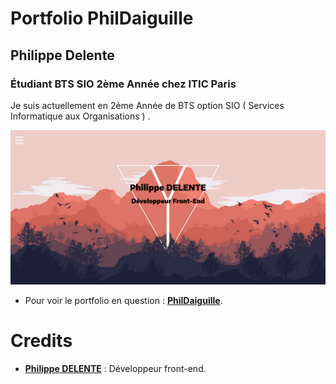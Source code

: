# Portfolio PhilDaiguille

## Philippe Delente

### Étudiant BTS SIO 2ème Année chez ITIC Paris

<p> Je suis actuellement en 2ème Année de BTS option SIO ( Services Informatique aux Organisations ) . </p>

<p align="center">
	<img src="./assets/Readme.png" width="900">
</p>

* Pour voir le portfolio en question : **[PhilDaiguille](https://phildaiguille.github.io/Portfolio_PhilDaiguille/)**.

# Credits

* [**Philippe DELENTE**](https://github.com/PhilDaiguille) : Développeur front-end.



